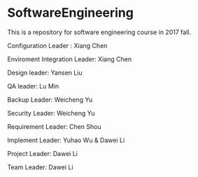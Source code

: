 # SoftwareEngineering
This is a repository for software engineering course in 2017 fall.

Configuration Leader : Xiang Chen

Enviroment Integration Leader: Xiang Chen

Design leader: Yansen Liu

QA leader: Lu Min

Backup Leader: Weicheng Yu

Security Leader: Weicheng Yu

Requirement Leader: Chen Shou

Implement Leader: Yuhao Wu & Dawei Li

Project Leader: Dawei Li

Team Leader: Dawei Li
